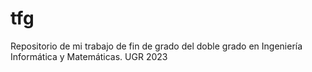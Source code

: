 # tfg
Repositorio de mi trabajo de fin de grado del doble grado en Ingeniería Informática y Matemáticas. UGR 2023
